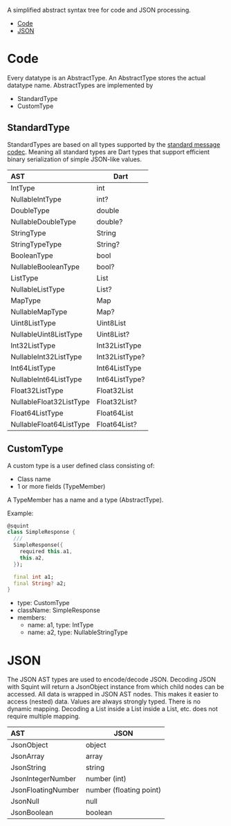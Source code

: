 A simplified abstract syntax tree for code and JSON processing.
- [Code](#Code)
- [JSON](#JSON)

# Code
Every datatype is an AbstractType. An AbstractType stores the actual datatype name.
AbstractTypes are implemented by 
- StandardType
- CustomType 

## StandardType
StandardTypes are based on all types supported by the [standard message codec](https://api.flutter.dev/flutter/services/StandardMessageCodec-class.html).
Meaning all standard types are Dart types that support efficient binary serialization of simple JSON-like values.


| **AST**                 | **Dart**       |
|:------------------------|----------------|
| IntType                 | int            | 
| NullableIntType         | int?           | 
| DoubleType              | double         | 
| NullableDoubleType      | double?        | 
| StringType              | String         | 
| StringTypeType          | String?        |
| BooleanType             | bool           | 
| NullableBooleanType     | bool?          | 
| ListType                | List           | 
| NullableListType        | List?          | 
| MapType                 | Map            | 
| NullableMapType         | Map?           | 
| Uint8ListType           | Uint8List      | 
| NullableUint8ListType   | Uint8List?     | 
| Int32ListType           | Int32ListType  | 
| NullableInt32ListType   | Int32ListType? | 
| Int64ListType           | Int64ListType  | 
| NullableInt64ListType   | Int64ListType? | 
| Float32ListType         | Float32List    | 
| NullableFloat32ListType | Float32List?   | 
| Float64ListType         | Float64List    | 
| NullableFloat64ListType | Float64List?   | 

## CustomType
A custom type is a user defined class consisting of:
- Class name
- 1 or more fields (TypeMember)

A TypeMember has a name and a type (AbstractType).

Example:

```dart
@squint
class SimpleResponse {
  ///
  SimpleResponse({
    required this.a1,
    this.a2,
  });

  final int a1;
  final String? a2;
}
```
- type: CustomType
- className: SimpleResponse
- members:
  - name: a1, type: IntType 
  - name: a2, type: NullableStringType

# JSON
The JSON AST types are used to encode/decode JSON. Decoding
JSON with Squint will return a JsonObject instance from which
child nodes can be accessed. All data is wrapped in JSON AST nodes.
This makes it easier to access (nested) data. Values are always strongly typed.
There is no dynamic mapping. Decoding a List inside a List inside a List, etc.
does not require multiple mapping.


| **AST**            | **JSON**                |
|:-------------------|-------------------------|
| JsonObject         | object                  |
| JsonArray          | array                   |
| JsonString         | string                  |
| JsonIntegerNumber  | number (int)            |
| JsonFloatingNumber | number (floating point) |
| JsonNull           | null                    |
| JsonBoolean        | boolean                 |